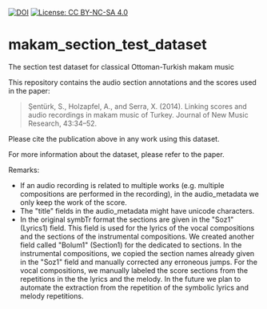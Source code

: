 [![DOI](https://zenodo.org/badge/23741898.svg)](https://zenodo.org/badge/latestdoi/23741898) [![License: CC BY-NC-SA 4.0](https://img.shields.io/badge/License-CC%20BY--NC--SA%204.0-ff69b4.svg)](http://creativecommons.org/licenses/by-nc-sa/4.0/)

makam_section_test_dataset
==========================

The section test dataset for classical Ottoman-Turkish makam music

This repository contains the audio section annotations and the scores used in the paper:

> Şentürk, S., Holzapfel, A., and Serra, X. (2014). Linking scores and audio recordings in makam music of Turkey. Journal of New Music Research, 43:34–52.

Please cite the publication above in any work using this dataset.

For more information about the dataset, please refer to the paper.

Remarks:
- If an audio recording is related to multiple works (e.g. multiple compositions are performed in the recording), in the audio_metadata we only keep the work of the score.
- The "title" fields in the audio_metadata might have unicode characters.
- In the original symbTr format the sections are given in the "Soz1" (Lyrics1) field. This field is used for the lyrics of the vocal compositions and the sections of the instrumental compositions. We created another field called "Bolum1" (Section1) for the dedicated to sections. 
In the instrumental compositions, we copied the section names already given in the "Soz1" field and manually corrected any erroneous jumps.
For the vocal compositions, we manually labeled the score sections from the repetitions in the the lyrics and the melody. In the future we plan to automate the extraction from the repetition of the symbolic lyrics and melody repetitions.
